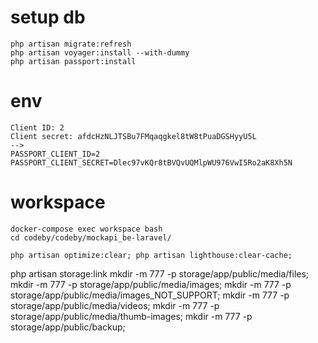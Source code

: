 # setup db
```
php artisan migrate:refresh
php artisan voyager:install --with-dummy
php artisan passport:install
```

# env
```
Client ID: 2
Client secret: afdcHzNLJTSBu7FMqaqgkel8tW8tPuaDGSHyyU5L
-->
PASSPORT_CLIENT_ID=2
PASSPORT_CLIENT_SECRET=Dlec97vKQr8tBVQvUQMlpWU976VwI5Ro2aK8Xh5N
```

# workspace
```
docker-compose exec workspace bash
cd codeby/codeby/mockapi_be-laravel/

php artisan optimize:clear; php artisan lighthouse:clear-cache;
```

php artisan storage:link
mkdir -m 777 -p storage/app/public/media/files;
mkdir -m 777 -p storage/app/public/media/images;
mkdir -m 777 -p storage/app/public/media/images_NOT_SUPPORT;
mkdir -m 777 -p storage/app/public/media/videos;
mkdir -m 777 -p storage/app/public/media/thumb-images;
mkdir -m 777 -p storage/app/public/backup;
